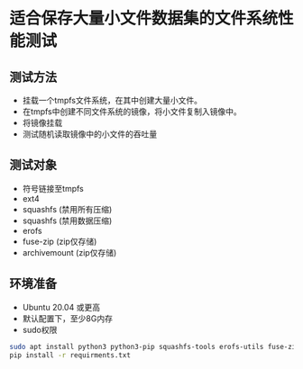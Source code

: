 # 适合保存大量小文件数据集的文件系统性能测试

## 测试方法

* 挂载一个tmpfs文件系统，在其中创建大量小文件。
* 在tmpfs中创建不同文件系统的镜像，将小文件复制入镜像中。
* 将镜像挂载
* 测试随机读取镜像中的小文件的吞吐量

## 测试对象

* 符号链接至tmpfs
* ext4
* squashfs (禁用所有压缩)
* squashfs (禁用数据压缩)
* erofs
* fuse-zip (zip仅存储)
* archivemount (zip仅存储)

## 环境准备

* Ubuntu 20.04 或更高
* 默认配置下，至少8G内存
* sudo权限

```bash
sudo apt install python3 python3-pip squashfs-tools erofs-utils fuse-zip archivemount
pip install -r requirments.txt
```
